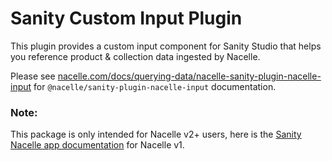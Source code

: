 # Sanity Custom Input Plugin

This plugin provides a custom input component for Sanity Studio that helps you reference product & collection data ingested by Nacelle.

Please see [nacelle.com/docs/querying-data/nacelle-sanity-plugin-nacelle-input](https://nacelle.com/docs/querying-data/nacelle-sanity-plugin-nacelle-input) for `@nacelle/sanity-plugin-nacelle-input` documentation.

### Note:

This package is only intended for Nacelle v2+ users, here is the [Sanity Nacelle app documentation](https://docs.getnacelle.com/integrations/sanity-nacelle-pim-plugin.html#installation-setup) for Nacelle v1.
